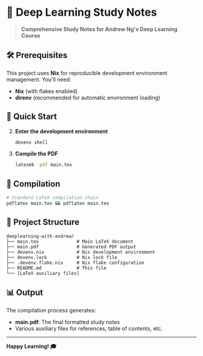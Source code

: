# 🧠 Deep Learning Study Notes

> **Comprehensive Study Notes for Andrew Ng's Deep Learning Course**

## 🛠️ Prerequisites

This project uses **Nix** for reproducible development environment management. You'll need:

- **Nix** (with flakes enabled)
- **direnv** (recommended for automatic environment loading)

## 🚀 Quick Start

2. **Enter the development environment**
   ```bash
   devenv shell
   ```
   
3. **Compile the PDF**
   ```bash
   latexmk -pdf main.tex
   ```

## 📖 Compilation

```bash
# Standard LaTeX compilation chain
pdflatex main.tex && pdflatex main.tex
```

## 📁 Project Structure

```
deeplearning-with-andrew/
├── main.tex              # Main LaTeX document
├── main.pdf              # Generated PDF output
├── devenv.nix            # Nix development environment
├── devenv.lock           # Nix lock file
├── .devenv.flake.nix     # Nix flake configuration
├── README.md             # This file
└── [LaTeX auxiliary files]
```

## 📊 Output

The compilation process generates:
- **main.pdf**: The final formatted study notes
- Various auxiliary files for references, table of contents, etc.
---

**Happy Learning! 🎓**